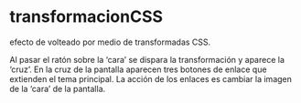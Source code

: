 # transformacionCSS
efecto de volteado por medio de transformadas CSS.

Al pasar el ratón sobre la ‘cara’ se dispara la transformación y aparece la ‘cruz’. En la cruz de la pantalla aparecen tres botones de enlace que extienden el tema principal. La acción de los enlaces es cambiar la imagen de la ‘cara’ de la pantalla. 

